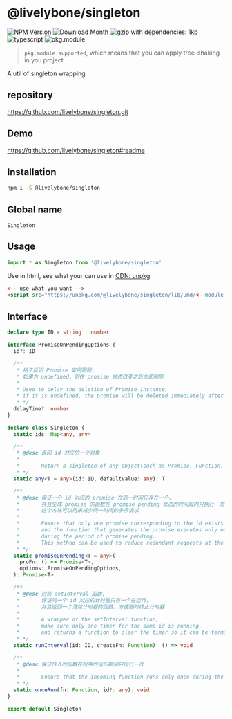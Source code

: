 # @livelybone/singleton
[![NPM Version](http://img.shields.io/npm/v/@livelybone/singleton.svg?style=flat-square)](https://www.npmjs.com/package/@livelybone/singleton)
[![Download Month](http://img.shields.io/npm/dm/@livelybone/singleton.svg?style=flat-square)](https://www.npmjs.com/package/@livelybone/singleton)
![gzip with dependencies: 1kb](https://img.shields.io/badge/gzip--with--dependencies-1kb-brightgreen.svg "gzip with dependencies: 1kb")
![typescript](https://img.shields.io/badge/typescript-supported-blue.svg "typescript")
![pkg.module](https://img.shields.io/badge/pkg.module-supported-blue.svg "pkg.module")

> `pkg.module supported`, which means that you can apply tree-shaking in you project

A util of singleton wrapping

## repository
https://github.com/livelybone/singleton.git

## Demo
https://github.com/livelybone/singleton#readme

## Installation
```bash
npm i -S @livelybone/singleton
```

## Global name
`Singleton`

## Usage
```js
import * as Singleton from '@livelybone/singleton'
```

Use in html, see what your can use in [CDN: unpkg](https://unpkg.com/@livelybone/singleton/lib/umd/)
```html
<-- use what you want -->
<script src="https://unpkg.com/@livelybone/singleton/lib/umd/<--module-->.js"></script>
```

## Interface

```typescript
declare type ID = string | number

interface PromiseOnPendingOptions {
  id?: ID

  /**
   * 用于延迟 Promise 实例删除，
   * 如果为 undefined，则在 promise 状态改变之后立即删除
   *
   * Used to delay the deletion of Promise instance,
   * if it is undefined, the promise will be deleted immediately after the state changed
   * */
  delayTime?: number
}

declare class Singleton {
  static ids: Map<any, any>

  /**
   * @desc 返回 id 对应的一个对象
   *
   *       Return a singleton of any object(such as Promise, Function, Object...) corresponding to the id
   * */
  static any<T = any>(id: ID, defaultValue: any): T

  /**
   * @desc 保证一个 id 对应的 promise 在同一时间只存在一个，
   *       并且生成 promise 的函数在 promise pending 状态的时间段内只执行一次，
   *       这个方法可以用来减少同一时间的多余请求
   *
   *       Ensure that only one promise corresponding to the id exists at the same time,
   *       and the function that generates the promise executes only once
   *       during the period of promise pending.
   *       This method can be used to reduce redundant requests at the same time
   * */
  static promiseOnPending<T = any>(
    proFn: () => Promise<T>,
    options: PromiseOnPendingOptions,
  ): Promise<T>

  /**
   * @desc 封装 setInterval 函数，
   *       保证同一个 id 对应的计时器只有一个在运行，
   *       并且返回一个清除计时器的函数，方便随时终止计时器
   *
   *       A wrapper of the setInterval function,
   *       make sure only one timer for the same id is running,
   *       and returns a function to clear the timer so it can be terminated at any time
   * */
  static runInterval(id: ID, createFn: Function): () => void

  /**
   * @desc 保证传入的函数在程序的运行期间只运行一次
   *
   *       Ensure that the incoming function runs only once during the run time of the program
   * */
  static onceRun(fn: Function, id?: any): void
}

export default Singleton
```
